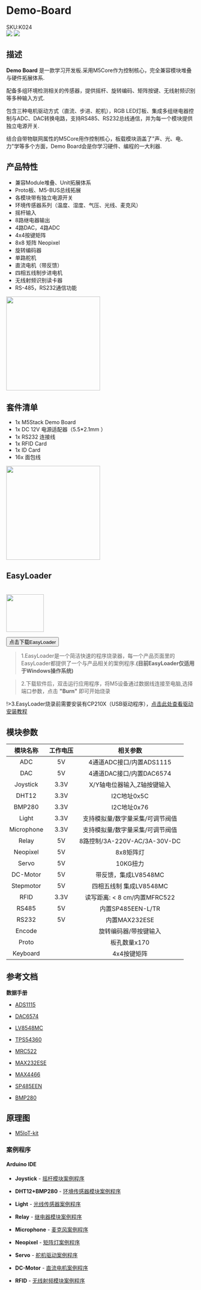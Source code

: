 # Demo-Board

<div class="badge badge-pill badge-primary product_sku_tag">SKU:K024</div>

<div class="product_pic"><img src="https://m5stack.oss-cn-shenzhen.aliyuncs.com/image/m5-docs_homepage/app/app_DemoBoard_01.webp"> <img src="assets/img/product_pics/app/Demo-Board/Demo-Board_02.webp"></div>

## 描述

**Demo Board** 是一款学习开发板.采用M5Core作为控制核心，完全兼容模块堆叠与硬件拓展体系.

配备多组环境检测相关的传感器，提供摇杆、旋转编码、矩阵按键、无线射频识别等多种输入方式.

包含三种电机驱动方式（直流、步进、舵机），RGB LED灯板、集成多组继电器控制与ADC、DAC转换电路，支持RS485、RS232总线通信，并为每一个模块提供独立电源开关.

结合自带物联网属性的M5Core用作控制核心，板载模块涵盖了"声、光、电、力"学等多个方面，Demo Board会是你学习硬件、编程的一大利器.

## 产品特性

-  兼容Module堆叠、Unit拓展体系
-  Proto板、M5-BUS总线拓展
-  各模块带有独立电源开关
-  环境传感器系列（温度、湿度、气压、光线、麦克风）
-  摇杆输入
-  8路继电器输出
-  4路DAC，4路ADC
-  4x4按键矩阵
-  8x8 矩阵 Neopixel
-  旋转编码器
-  单路舵机
-  直流电机（带反馈）
-  四相五线制步进电机
-  无线射频识别读卡器
-  RS-485，RS232通信功能
 
<img src="assets/img/product_pics/app/Demo-Board/Demo-Board_03.webp" width="250" height="250">

## 套件清单

- 1x M5Stack Demo Board
- 1x DC 12V 电源适配器（5.5*2.1mm ）
- 1x RS232 连接线
- 1x RFID Card
- 1x ID Card
- 16x 面包线

<img src="assets/img/product_pics/app/Demo-Board/Demo-Board_04.webp" width="250" height="250">


## EasyLoader

<img src="https://m5stack.oss-cn-shenzhen.aliyuncs.com/image/EasyLoader_logo.webp" width="100px" style="margin-top:20px">

<a href="https://m5stack.oss-cn-shenzhen.aliyuncs.com/EasyLoader/Application/Demo%20Board/EasyLoader_APP_Demo_Board.exe"><button type="button" class="btn btn-primary">点击下载EasyLoader</button></a>

>1.EasyLoader是一个简洁快速的程序烧录器，每一个产品页面里的EasyLoader都提供了一个与产品相关的案例程序.**(目前EasyLoader仅适用于Windows操作系统)**

>2.下载软件后，双击运行应用程序，将M5设备通过数据线连接至电脑,选择端口参数，点击 **"Burn"** 即可开始烧录

!>3.EasyLoader烧录前需要安装有CP210X（USB驱动程序），[点击此处查看驱动安装教程](zh_CN/related_documents/M5Burner#安装串口驱动)


## 模块参数

| **模块名称** | **工作电压**  |**相关参数** |
| :------: | :------: | :------: |
| ADC | 5V | 4通道ADC接口/内置ADS1115 |
| DAC | 5V | 4通道DAC接口/内置DAC6574 |
| Joystick | 3.3V | X/Y轴电位器输入,Z轴按键输入  |
| DHT12  | 3.3V | I2C地址0x5C |
| BMP280 | 3.3V | I2C地址0x76  |
| Light | 3.3V  | 支持模拟量/数字量采集/可调节阀值  |
| Microphone| 3.3V  | 支持模拟量/数字量采集/可调节阀值 |
| Relay	| 5V  | 8路控制/3A-220V-AC/3A-30V-DC  |
| Neopixel| 5V  | 8x8矩阵灯  |
| Servo  | 5V  |  10KG扭力 |
| DC-Motor | 5V  |  带反馈，集成LV8548MC|
| Stepmotor | 5V | 四相五线制 集成LV8548MC|
| RFID | 3.3V | 读写距离: < 8 cm/内置MFRC522 |
| RS485	| 5V  | 内置SP485EEN-L/TR |
| RS232| 5V  | 内置MAX232ESE |
| Encode |  | 旋转编码器/带按键输入|
| Proto |  | 板孔数量x170|
| Keyboard|   | 4x4按键矩阵  |

## 参考文档

**数据手册**

- [ADS1115](https://m5stack.oss-cn-shenzhen.aliyuncs.com/resource/docs/datasheet/application/ads1115_en.pdf)

- [DAC6574](https://m5stack.oss-cn-shenzhen.aliyuncs.com/resource/docs/datasheet/application/dac6574_en.pdf)

- [LV8548MC](https://m5stack.oss-cn-shenzhen.aliyuncs.com/resource/docs/datasheet/application/LV8548MC_en.pdf)

- [TPS54360](https://m5stack.oss-cn-shenzhen.aliyuncs.com/resource/docs/datasheet/application/tps54360_en.pdf)

- [MRC522](https://m5stack.oss-cn-shenzhen.aliyuncs.com/resource/docs/datasheet/module/MFRC522_en.pdf)

- [MAX232ESE](https://m5stack.oss-cn-shenzhen.aliyuncs.com/resource/docs/datasheet/application/MAX232ESE_en.pdf)

- [MAX4466](https://m5stack.oss-cn-shenzhen.aliyuncs.com/resource/docs/datasheet/application/MAX4466_datasheet_en.pdf)

- [SP485EEN](https://m5stack.oss-cn-shenzhen.aliyuncs.com/resource/docs/datasheet/hat/SP485EEN_en.pdf)

- [BMP280](https://m5stack.oss-cn-shenzhen.aliyuncs.com/resource/docs/datasheet/hat/BMP280-DS001-11_en.pdf)

## 原理图

- [M5IoT-kit](https://github.com/m5stack/M5-Schematic/tree/master/Applications/M5IoT-kit)

### 案例程序

#### Arduino IDE

-  **Joystick** - [摇杆模块案例程序](https://github.com/m5stack/M5-ProductExampleCodes/tree/master/App/M5IoT-kit/joystick)

-  **DHT12+BMP280** - [环境传感器模块案例程序](https://github.com/m5stack/M5Stack/tree/master/examples/Unit/ENV)

-  **Light** - [光线传感器案例程序](https://github.com/m5stack/M5Stack/tree/master/examples/Unit/Light)

-  **Relay** - [继电器模块案例程序](https://github.com/m5stack/M5Stack/tree/master/examples/Unit/Relay)

-  **Microphone** - [麦克风案例程序](https://github.com/m5stack/M5-ProductExampleCodes/tree/master/App/M5IoT-kit/Microphone)

-  **Neopixel** - [矩阵灯案例程序](https://github.com/m5stack/M5-ProductExampleCodes/tree/master/Unit/NEOPIXEL/Arduino)

-  **Servo** - [舵机驱动案例程序](https://github.com/m5stack/M5-ProductExampleCodes/tree/master/App/M5IoT-kit/servo)

-  **DC-Motor** - [直流电机案例程序](https://github.com/m5stack/M5-ProductExampleCodes/tree/master/App/M5IoT-kit/DC-Motor)

-  **RFID** - [无线射频模块案例程序](https://github.com/m5stack/M5Stack/tree/master/examples/Unit/RFID)

<script>

   var purchase_link = 'https://m5stack.com/collections/m5-application/products/iot-learning-kit';

   var quickstart_link = 'https://m5stack.oss-cn-shenzhen.aliyuncs.com/resource/docs/Demo-Board_cn.pdf';
   
   anchor_search(purchase_link,quickstart_link);
   scrollFunc();

</script>